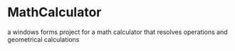 # MathCalculator
a windows forms project for a math calculator that resolves operations and geometrical calculations
